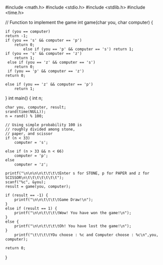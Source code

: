#include <math.h>
#include <stdio.h>
#include <stdlib.h>
#include <time.h>
 
// Function to implement the game
int game(char you, char computer)
{
  
    if (you == computer)
    return -1;
    if (you == 's' && computer == 'p')
        return 0;
            else if (you == 'p' && computer == 's') return 1;
    if (you == 's' && computer == 'z')
        return 1;
     else if (you == 'z' && computer == 's')
        return 0;
     if (you == 'p' && computer == 'z')
    return 0;

    else if (you == 'z' && computer == 'p')
        return 1;
}
int main()
{
    int n;
 
    char you, computer, result;
    srand(time(NULL));
    n = rand() % 100;
 
    // Using simple probability 100 is
    // roughly divided among stone,
    // paper, and scissor
    if (n < 33)
        computer = 's';
 
    else if (n > 33 && n < 66)
        computer = 'p';
    else
        computer = 'z';
 
    printf("\n\n\n\n\t\t\t\tEnter s for STONE, p for PAPER and z for SCISSOR\n\t\t\t\t\t\t\t");
    scanf("%c", &you);
    result = game(you, computer);
 
    if (result == -1) {
        printf("\n\n\t\t\t\tGame Draw!\n");
    }
    else if (result == 1) {
        printf("\n\n\t\t\t\tWow! You have won the game!\n");
    }
    else { 
        printf("\n\n\t\t\t\tOh! You have lost the game!\n");
    }
        printf("\t\t\t\tYOu choose : %c and Computer choose : %c\n",you, computer);
 
    return 0;
}
